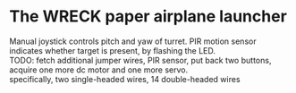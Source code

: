 # The WRECK paper airplane launcher  
Manual joystick controls pitch and yaw of turret. PIR motion sensor indicates whether target is present, by flashing the LED.  
TODO: fetch additional jumper wires, PIR sensor, put back two buttons, acquire one more dc motor and one more servo.  
specifically, two single-headed wires, 14 double-headed wires
